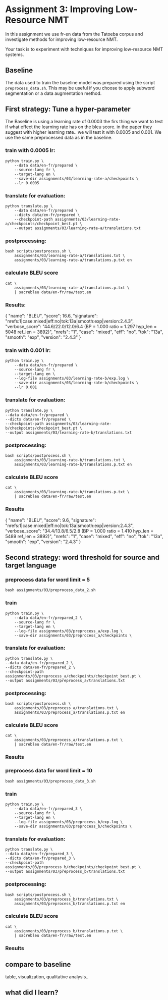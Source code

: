 # Assignment 3: Improving Low-Resource NMT

In this assignment we use fr-en data from the Tatoeba
corpus and investigate methods for improving low-resource NMT.

Your task is to experiment with techniques for improving
low-resource NMT systems.

## Baseline

The data used to train the baseline model was prepared using
the script `preprocess_data.sh`.
This may be useful if you choose to apply subword
segmentation or a data augmentation method.

## First strategy: Tune a hyper-parameter

The Baseline is using a learning rate of 0.0003 the firs thing we want to test if what effect the learning rate has on the bleu score. in the paper they suggest with higher learning rate.. we will test it with 0.0005 and 0.001.
We use the same preprocessed data as in the baseline.
### train with 0.0005 lr:
```
python train.py \
    --data data/en-fr/prepared \
    --source-lang fr \
    --target-lang en \
    --save-dir assignments/03/learning-rate-a/checkpoints \
    --lr 0.0005
```
### translate for evaluation:
```
python translate.py \
    --data data/en-fr/prepared \
    --dicts data/en-fr/prepared \
    --checkpoint-path assignments/03/learning-rate-a/checkpoints/checkpoint_best.pt \
    --output assignments/03/learning-rate-a/translations.txt
```
### postprocessing:
```
bash scripts/postprocess.sh \
    assignments/03/learning-rate-a/translations.txt \
    assignments/03/learning-rate-a/translations.p.txt en
```
### calculate BLEU score
```
cat \
    assignments/03/learning-rate-a/translations.p.txt \
    | sacrebleu data/en-fr/raw/test.en
```
### Results:
{
 "name": "BLEU",
 "score": 16.6,
 "signature": "nrefs:1|case:mixed|eff:no|tok:13a|smooth:exp|version:2.4.3",
 "verbose_score": "44.6/22.0/12.0/6.4 (BP = 1.000 ratio = 1.297 hyp_len = 5048 ref_len = 3892)",
 "nrefs": "1",
 "case": "mixed",
 "eff": "no",
 "tok": "13a",
 "smooth": "exp",
 "version": "2.4.3"
}

### train with 0.001 lr:
```
python train.py \
    --data data/en-fr/prepared \
    --source-lang fr \
    --target-lang en \
    --log-file assignments/03/learning-rate-b/exp.log \
    --save-dir assignments/03/learning-rate-b/checkpoints \
    --lr 0.001
```

### translate for evaluation:
```
python translate.py \
--data data/en-fr/prepared \
--dicts data/en-fr/prepared \
--checkpoint-path assignments/03/learning-rate-b/checkpoints/checkpoint_best.pt \
--output assignments/03/learning-rate-b/translations.txt
```

### postprocessing:
```
bash scripts/postprocess.sh \
    assignments/03/learning-rate-b/translations.txt \
    assignments/03/learning-rate-b/translations.p.txt en
```

### calculate BLEU score
```
cat \
    assignments/03/learning-rate-b/translations.p.txt \
    | sacrebleu data/en-fr/raw/test.en
```

### Results
{
 "name": "BLEU",
 "score": 9.6,
 "signature": "nrefs:1|case:mixed|eff:no|tok:13a|smooth:exp|version:2.4.3",
 "verbose_score": "34.4/13.8/6.5/2.8 (BP = 1.000 ratio = 1.410 hyp_len = 5489 ref_len = 3892)",
 "nrefs": "1",
 "case": "mixed",
 "eff": "no",
 "tok": "13a",
 "smooth": "exp",
 "version": "2.4.3"
}

## Second strategy: word threshold for source and target language

### preprocess data for word limit = 5
```
bash assignments/03/preprocess_data_2.sh
```

### train
```
python train.py \
    --data data/en-fr/prepared_2 \
    --source-lang fr \
    --target-lang en \
    --log-file assignments/03/preprocess_a/exp.log \
    --save-dir assignments/03/preprocess_a/checkpoints \
```

### translate for evaluation:
```
python translate.py \
--data data/en-fr/prepared_2 \
--dicts data/en-fr/prepared_2 \
--checkpoint-path assignments/03/preprocess_a/checkpoints/checkpoint_best.pt \
--output assignments/03/preprocess_a/translations.txt
```

### postprocessing:
```
bash scripts/postprocess.sh \
    assignments/03/preprocess_a/translations.txt \
    assignments/03/preprocess_a/translations.p.txt en
```

### calculate BLEU score
```
cat \
    assignments/03/preprocess_a/translations.p.txt \
    | sacrebleu data/en-fr/raw/test.en
```

### Results


### preprocess data for word limit = 10
```
bash assignments/03/preprocess_data_3.sh
```

### train
```
python train.py \
    --data data/en-fr/prepared_3 \
    --source-lang fr \
    --target-lang en \
    --log-file assignments/03/preprocess_b/exp.log \
    --save-dir assignments/03/preprocess_b/checkpoints \
```

### translate for evaluation:
```
python translate.py \
--data data/en-fr/prepared_3 \
--dicts data/en-fr/prepared_3 \
--checkpoint-path assignments/03/preprocess_b/checkpoints/checkpoint_best.pt \
--output assignments/03/preprocess_b/translations.txt
```

### postprocessing:
```
bash scripts/postprocess.sh \
    assignments/03/preprocess_b/translations.txt \
    assignments/03/preprocess_b/translations.p.txt en
```

### calculate BLEU score
```
cat \
    assignments/03/preprocess_b/translations.p.txt \
    | sacrebleu data/en-fr/raw/test.en
```

### Results

## compare to baseline

table, visualization, qualitative analysis..

## what did I learn?